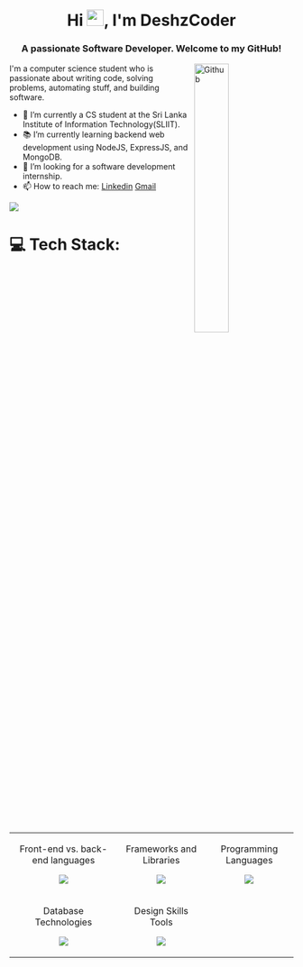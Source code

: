 <h1 align="center">Hi <img src="https://raw.githubusercontent.com/MartinHeinz/MartinHeinz/master/wave.gif" height="29.14px" width="30px">, I'm DeshzCoder</h1>
<h3 align="center">A passionate Software Developer. Welcome to my GitHub!</h3>
<img width="35%" align="right" alt="Github" src="https://user-images.githubusercontent.com/48678280/88862734-4903af80-d201-11ea-968b-9c939d88a37c.gif" />
I'm a computer science student who is passionate about writing code, solving problems, automating stuff, and building software.

- 🔭 I’m currently a CS student at the Sri Lanka Institute of Information Technology(SLIIT).
- 📚 I’m currently learning  backend web development using NodeJS, ExpressJS, and MongoDB.
- 👯 I’m looking for a software development internship. 
- 📫 How to reach me: [Linkedin](https://www.linkedin.com/in/gayashan-deshapriya/) [Gmail](mailto:gayashandeshapriya1922@gmail.com)
<img src = "https://raw.githubusercontent.com/vikumkbv/vikumkbv/master/icons/header_.png">

# 💻 Tech Stack:

<table align="center">
  <tr>
    <td>
      <p align="center">Front-end vs. back-end languages</p>
      <p align="center">
        <a href="">
          <img src="https://skillicons.dev/icons?i=html,css,js" />
        </a>
      </p>
    </td>
    <td>
      <p align="center">Frameworks and Libraries</p>
      <p align="center">
        <a href="">
          <img src="https://skillicons.dev/icons?i=react,nodejs,expressjs" />
        </a>
      </p>
    </td>
    <td>
      <p align="center">Programming Languages</p>
      <p align="center">
        <a href="">
          <img src="https://skillicons.dev/icons?i=cpp,java" />
        </a>
      </p>
    </td>
  </tr>
  <tr>
    <td>
    <p align="center">Database Technologies</p>
        <p align="center">
        <a href="">
          <img src="https://skillicons.dev/icons?i=mongodb,firebase,mysql" />
        </a>
      </p>
    </td>
    <td>
    <p align="center">Design Skills Tools</p>
        <p align="center">
        <a href="">
          <img src="https://skillicons.dev/icons?i=figma,illustrator,photoshop" />
        </a>
      </p>
    </td>
  </tr>
</table>
